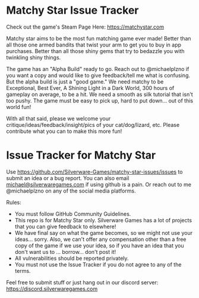 # Matchy Star Issue Tracker

Check out the game's Steam Page Here: https://matchystar.com

Matchy star aims to be the most fun matching game ever made! Better than all those one armed bandits that twist your arm to get you to buy in app purchases. Better than all those shiny gems that try to bedazzle you with twinkling shiny things.

The game has an "Alpha Build" ready to go. Reach out to @michaelplzno if you want a copy and would like to give feedback/tell me what is confusing. But the alpha build is just a "good game." We need matchy to be Exceptional, Best Ever, A Shining Light in a Dark World, 300 hours of gameplay on average, to be a hit. We need a smooth as silk tutorial that isn't too pushy. The game must be easy to pick up, hard to put down... out of this world fun!

With all that said, please we welcome your critique/ideas/feedback/insight/pics of your cat/dog/lizard, etc. Please contribute what you can to make this more fun!

# Issue Tracker for Matchy Star

Use https://github.com/Silverware-Games/matchy-star-issues/issues to submit an idea or a bug report. You can also email michael@silverwaregames.com if using github is a pain. Or reach out to me @michaelplzno on any of the social media platforms.

Rules:

* You must follow GitHub Community Guidelines.
* This repo is for Matchy Star only. Silverware Games has a lot of projects that you can give feedback to elsewhere!
* We have final say on what the game becomes, so we might not use your ideas... sorry. Also, we can't offer any compensation other than a free copy of the game if we use your idea, so if you have an idea that you don't want us to ... borrow... don't post it!
* All vulnerabilities should be reported privately.
* You must not use the Issue Tracker if you do not agree to any of the terms.

Feel free to submit stuff or just hang out in our discord server: https://discord.silverwaregames.com
